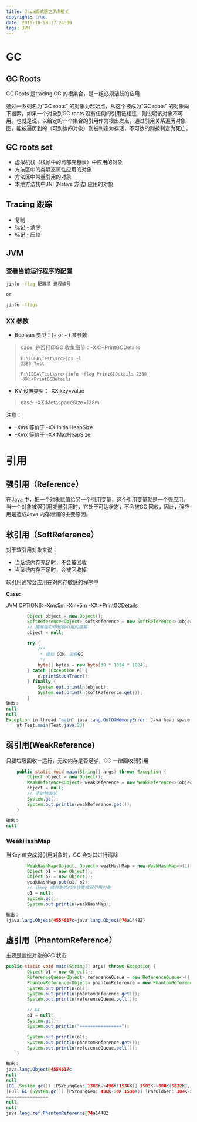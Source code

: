 ```yaml
---
title: Java面试题之JVM相关
copyright: true
date: 2019-10-29 17:24:09
tags: JVM
---
```

# GC

## GC Roots

GC Roots 是tracing GC 的根集合，是一组必须活跃的应用

通过一系列名为“GC roots” 的对象为起始点，从这个被成为“GC roots” 的对象向下搜索，如果一个对象到GC roots 没有任何的引用链相连，则说明该对象不可用。也就是说，以给定的一个集合的引用作为根出发点，通过引用关系遍历对象图，能被遍历到的（可到达的对象）则被判定为存活，不可达的则被判定为死亡。

## GC roots set

- 虚拟机栈（栈帧中的局部变量表）中应用的对象
- 方法区中的类静态属性应用的对象
- 方法区中常量引用的对象
- 本地方法栈中JNI (Native 方法) 应用的对象

## Tracing 跟踪
- 复制
- 标记 - 清除
- 标记 - 压缩


## JVM

###  查看当前运行程序的配置
``` bash
jinfo -flag 配置项 进程编号

or

jinfo -flags
```

### XX 参数

- Boolean 类型：(+ or - ) 某参数
> case: 是否打印GC 收集细节：-XX:+PrintGCDetails
> ```
> F:\IDEA\Test\src>jps -l
> 2380 Test
>
> F:\IDEA\Test\src>jinfo -flag PrintGCDetails 2380
>-XX:+PrintGCDetails
>```

- KV 设置类型：-XX:key=value
> case: -XX:MetaspaceSize=128m

注意：

- -Xms 等价于 -XX:InitialHeapSize
- -Xmx 等价于 -XX:MaxHeapSize

# 引用

## 强引用（Reference）

在Java 中，把一个对象赋值给另一个引用变量，这个引用变量就是一个强应用。当一个对象被强引用变量引用时，它处于可达状态，不会被GC 回收，因此，强应用是造成Java 内存泄漏的主要原因。

## 软引用（SoftReference）



对于软引用对象来说：
- 当系统内存充足时，不会被回收
- 当系统内存不足时，会被回收掉

软引用通常会应用在对内存敏感的程序中

**Case:**

JVM OPTIONS: -Xms5m -Xmx5m -XX:+PrintGCDetails

```java
        Object object = new Object();
        SoftReference<Object> softReference = new SoftReference<>(object);
        // 解除强引用和弱引用的联系
        object = null;

        try {
            /**
             * 模拟 OOM，迫使GC
             */
            byte[] bytes = new byte[30 * 1024 * 1024];
        } catch (Exception e) {
            e.printStackTrace();
        } finally {
            System.out.println(object);
            System.out.println(softReference.get());
        }
输出：
null
null
Exception in thread "main" java.lang.OutOfMemoryError: Java heap space
	at Test.main(Test.java:23)
```

## 弱引用(WeakReference)

只要垃圾回收一运行，无论内存是否足够，GC 一律回收弱引用

```java
    public static void main(String[] args) throws Exception {
        Object object = new Object();
        WeakReference<Object> weakReference = new WeakReference<>(object);
        object = null;
        // 手动触发GC
        System.gc();
        System.out.println(weakReference.get());
    }

输出：
null
```

### WeakHashMap

当Key 值变成弱引用对象时，GC 会对其进行清除

```java
        WeakHashMap<Object, Object> weakHashMap = new WeakHashMap<>(1);
        Object o1 = new Object();
        Object o2 = new Object();
        weakHashMap.put(o1, o2);
        // 让key 值对象的内存块变成弱引用对象
        o1 = null;
        System.gc();
        System.out.println(weakHashMap);

输出：
{java.lang.Object@4554617c=java.lang.Object@74a14482}
```

## 虚引用（PhantomReference）

主要是监控对象的GC 状态

```java
public static void main(String[] args) throws Exception {
        Object o1 = new Object();
        ReferenceQueue<Object> referenceQueue = new ReferenceQueue<>();
        PhantomReference<Object> phantomReference = new PhantomReference<>(o1, referenceQueue);
        System.out.println(o1);
        System.out.println(phantomReference.get());
        System.out.println(referenceQueue.poll());

        // GC
        o1 = null;
        System.gc();
        System.out.println("================");

        System.out.println(o1);
        System.out.println(phantomReference.get());
        System.out.println(referenceQueue.poll());
    }

输出：
java.lang.Object@4554617c
null
null
[GC (System.gc()) [PSYoungGen: 1383K->496K(1536K)] 1503K->800K(5632K), 0.0008890 secs] [Times: user=0.00 sys=0.00, real=0.00 secs] 
[Full GC (System.gc()) [PSYoungGen: 496K->0K(1536K)] [ParOldGen: 304K->640K(4096K)] 800K->640K(5632K), [Metaspace: 3440K->3440K(1056768K)], 0.0065375 secs] [Times: user=0.00 sys=0.00, real=0.01 secs] 
================
null
null
java.lang.ref.PhantomReference@74a14482
```